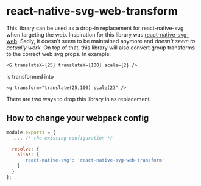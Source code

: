 # react-native-svg-web-transform

This library can be used as a drop-in replacement for react-native-svg when targeting the web. Inspiration for this library was [react-native-svg-web](https://github.com/bakerface/react-native-svg-web).
Sadly, it doesn't seem to be maintained anymore and *doesn't seem to actually work*. On top of that, this library will also convert group transforms to the correct web svg props. In example:

```JSX
<G translateX={25} translateY={100} scale={2} />
```

is transformed into

```JSX
<g transform="translate(25,100) scale(2)" />
```

There are two ways to drop this library in as replacement.

## How to change your webpack config

```javascript
module.exports = {
  ..., /* the existing configuration */

  resolve: {
    alias: {
      'react-native-svg': 'react-native-svg-web-transform'
    }
  }
};
```
